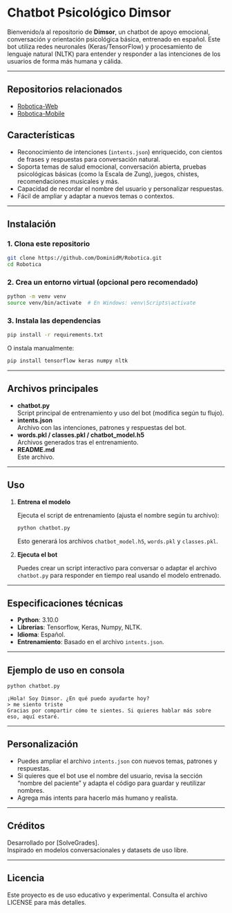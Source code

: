 # Chatbot Psicológico Dimsor

Bienvenido/a al repositorio de **Dimsor**, un chatbot de apoyo emocional, conversación y orientación psicológica básica, entrenado en español. Este bot utiliza redes neuronales (Keras/TensorFlow) y procesamiento de lenguaje natural (NLTK) para entender y responder a las intenciones de los usuarios de forma más humana y cálida.

---

## Repositorios relacionados

- [Robotica-Web](https://github.com/DominidM/Robotica-Web)
- [Robotica-Mobile](https://github.com/DominidM/Robotica-Mobile)
  

## Características

- Reconocimiento de intenciones (`intents.json`) enriquecido, con cientos de frases y respuestas para conversación natural.
- Soporta temas de salud emocional, conversación abierta, pruebas psicológicas básicas (como la Escala de Zung), juegos, chistes, recomendaciones musicales y más.
- Capacidad de recordar el nombre del usuario y personalizar respuestas.
- Fácil de ampliar y adaptar a nuevos temas o contextos.

---

## Instalación

### 1. Clona este repositorio

```sh
git clone https://github.com/DominidM/Robotica.git
cd Robotica
```

### 2. Crea un entorno virtual (opcional pero recomendado)

```sh
python -m venv venv
source venv/bin/activate  # En Windows: venv\Scripts\activate
```

### 3. Instala las dependencias

```sh
pip install -r requirements.txt
```
O instala manualmente:

```sh
pip install tensorflow keras numpy nltk
```

---

## Archivos principales

- **chatbot.py**  
  Script principal de entrenamiento y uso del bot (modifica según tu flujo).
- **intents.json**  
  Archivo con las intenciones, patrones y respuestas del bot.
- **words.pkl / classes.pkl / chatbot_model.h5**  
  Archivos generados tras el entrenamiento.
- **README.md**  
  Este archivo.

---

## Uso

1. **Entrena el modelo**

   Ejecuta el script de entrenamiento (ajusta el nombre según tu archivo):

   ```sh
   python chatbot.py
   ```

   Esto generará los archivos `chatbot_model.h5`, `words.pkl` y `classes.pkl`.

2. **Ejecuta el bot**

   Puedes crear un script interactivo para conversar o adaptar el archivo `chatbot.py` para responder en tiempo real usando el modelo entrenado.

---

## Especificaciones técnicas

- **Python**: 3.10.0
- **Librerías**: Tensorflow, Keras, Numpy, NLTK.
- **Idioma**: Español.
- **Entrenamiento**: Basado en el archivo `intents.json`.

---

## Ejemplo de uso en consola

```sh
python chatbot.py
```
```
¡Hola! Soy Dimsor. ¿En qué puedo ayudarte hoy?
> me siento triste
Gracias por compartir cómo te sientes. Si quieres hablar más sobre eso, aquí estaré.
```

---

## Personalización

- Puedes ampliar el archivo `intents.json` con nuevos temas, patrones y respuestas.
- Si quieres que el bot use el nombre del usuario, revisa la sección “nombre del paciente” y adapta el código para guardar y reutilizar nombres.
- Agrega más intents para hacerlo más humano y realista.

---

## Créditos

Desarrollado por [SolveGrades].  
Inspirado en modelos conversacionales y datasets de uso libre.

---

## Licencia

Este proyecto es de uso educativo y experimental. Consulta el archivo LICENSE para más detalles.
